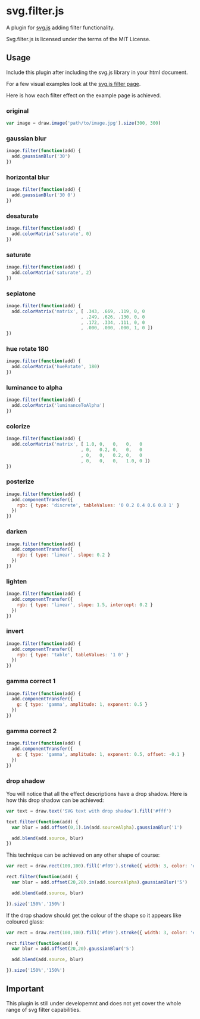 # svg.filter.js

A plugin for [svg.js](http://svgjs.com) adding filter functionality.

Svg.filter.js is licensed under the terms of the MIT License.

## Usage
Include this plugin after including the svg.js library in your html document.

For a few visual examples look at the [svg.js filter page](http://svgjs.com/filter).

Here is how each filter effect on the example page is achieved.


### original

```javascript
var image = draw.image('path/to/image.jpg').size(300, 300)
```

### gaussian blur

```javascript
image.filter(function(add) {
  add.gaussianBlur('30')
})
```

### horizontal blur

```javascript
image.filter(function(add) {
  add.gaussianBlur('30 0')
})
```

### desaturate

```javascript
image.filter(function(add) {
  add.colorMatrix('saturate', 0)
})
```

### saturate

```javascript
image.filter(function(add) {
  add.colorMatrix('saturate', 2)
})
```

### sepiatone

```javascript
image.filter(function(add) {
  add.colorMatrix('matrix', [ .343, .669, .119, 0, 0 
                            , .249, .626, .130, 0, 0
                            , .172, .334, .111, 0, 0
                            , .000, .000, .000, 1, 0 ])
})
```

### hue rotate 180

```javascript
image.filter(function(add) {
  add.colorMatrix('hueRotate', 180)
})
```

### luminance to alpha

```javascript
image.filter(function(add) {
  add.colorMatrix('luminanceToAlpha')
})
```

### colorize

```javascript
image.filter(function(add) {
  add.colorMatrix('matrix', [ 1.0, 0,   0,   0,   0
                            , 0,   0.2, 0,   0,   0 
                            , 0,   0,   0.2, 0,   0 
                            , 0,   0,   0,   1.0, 0 ])
})
```

### posterize

```javascript
image.filter(function(add) {
  add.componentTransfer({
    rgb: { type: 'discrete', tableValues: '0 0.2 0.4 0.6 0.8 1' }
  })
})
```

### darken

```javascript
image.filter(function(add) {
  add.componentTransfer({
    rgb: { type: 'linear', slope: 0.2 }
  })
})
```

### lighten

```javascript
image.filter(function(add) {
  add.componentTransfer({
    rgb: { type: 'linear', slope: 1.5, intercept: 0.2 }
  })
})
```

### invert

```javascript
image.filter(function(add) {
  add.componentTransfer({
    rgb: { type: 'table', tableValues: '1 0' }
  })
})
```

### gamma correct 1

```javascript
image.filter(function(add) {
  add.componentTransfer({
    g: { type: 'gamma', amplitude: 1, exponent: 0.5 }
  })
})
```

### gamma correct 2

```javascript
image.filter(function(add) {
  add.componentTransfer({
    g: { type: 'gamma', amplitude: 1, exponent: 0.5, offset: -0.1 }
  })
})
```


### drop shadow
You will notice that all the effect descriptions have a drop shadow. Here is how this drop shadow can be achieved:

```javascript
var text = draw.text('SVG text with drop shadow').fill('#fff')

text.filter(function(add) {
  var blur = add.offset(0,1).in(add.sourceAlpha).gaussianBlur('1')

  add.blend(add.source, blur)
})
```

This technique can be achieved on any other shape of course:

```javascript
var rect = draw.rect(100,100).fill('#f09').stroke({ width: 3, color: '#0f9' }).move(10,10)

rect.filter(function(add) {
  var blur = add.offset(20,20).in(add.sourceAlpha).gaussianBlur('5')

  add.blend(add.source, blur)

}).size('150%','150%')
```

If the drop shadow should get the colour of the shape so it appears like coloured glass:

```javascript
var rect = draw.rect(100,100).fill('#f09').stroke({ width: 3, color: '#0f9' }).move(10,10)

rect.filter(function(add) {
  var blur = add.offset(20,20).gaussianBlur('5')

  add.blend(add.source, blur)

}).size('150%','150%')
```


## Important
This plugin is still under developemnt and does not yet cover the whole range of svg filter capabilities.